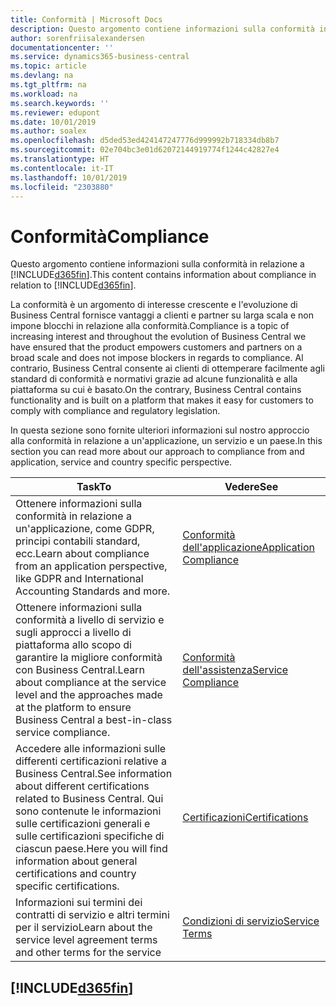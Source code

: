 ```yaml
---
title: Conformità | Microsoft Docs
description: Questo argomento contiene informazioni sulla conformità in relazione a Business Central.
author: sorenfriisalexandersen
documentationcenter: ''
ms.service: dynamics365-business-central
ms.topic: article
ms.devlang: na
ms.tgt_pltfrm: na
ms.workload: na
ms.search.keywords: ''
ms.reviewer: edupont
ms.date: 10/01/2019
ms.author: soalex
ms.openlocfilehash: d5ded53ed424147247776d999992b718334db8b7
ms.sourcegitcommit: 02e704bc3e01d62072144919774f1244c42827e4
ms.translationtype: HT
ms.contentlocale: it-IT
ms.lasthandoff: 10/01/2019
ms.locfileid: "2303880"
---
```

# <a name="compliance"></a><span data-ttu-id="1f14c-103">Conformità</span><span class="sxs-lookup"><span data-stu-id="1f14c-103">Compliance</span></span>
<span data-ttu-id="1f14c-104">Questo argomento contiene informazioni sulla conformità in relazione a [!INCLUDE[d365fin](../includes/d365fin_md.md)].</span><span class="sxs-lookup"><span data-stu-id="1f14c-104">This content contains information about compliance in relation to [!INCLUDE[d365fin](../includes/d365fin_md.md)].</span></span>  

<span data-ttu-id="1f14c-105">La conformità è un argomento di interesse crescente e l'evoluzione di Business Central fornisce vantaggi a clienti e partner su larga scala e non impone blocchi in relazione alla conformità.</span><span class="sxs-lookup"><span data-stu-id="1f14c-105">Compliance is a topic of increasing interest and throughout the evolution of Business Central we have ensured that the product empowers customers and partners on a broad scale and does not impose blockers in regards to compliance.</span></span> <span data-ttu-id="1f14c-106">Al contrario, Business Central consente ai clienti di ottemperare facilmente agli standard di conformità e normativi grazie ad alcune funzionalità e alla piattaforma su cui è basato.</span><span class="sxs-lookup"><span data-stu-id="1f14c-106">On the contrary, Business Central contains functionality and is built on a platform that makes it easy for customers to comply with compliance and regulatory legislation.</span></span>

<span data-ttu-id="1f14c-107">In questa sezione sono fornite ulteriori informazioni sul nostro approccio alla conformità in relazione a un'applicazione, un servizio e un paese.</span><span class="sxs-lookup"><span data-stu-id="1f14c-107">In this section you can read more about our approach to compliance from and application, service and country specific perspective.</span></span>

|<span data-ttu-id="1f14c-108">**Task**</span><span class="sxs-lookup"><span data-stu-id="1f14c-108">**To**</span></span>|<span data-ttu-id="1f14c-109">**Vedere**</span><span class="sxs-lookup"><span data-stu-id="1f14c-109">**See**</span></span>|  
|------------|-------------|  
|<span data-ttu-id="1f14c-110">Ottenere informazioni sulla conformità in relazione a un'applicazione, come GDPR, principi contabili standard, ecc.</span><span class="sxs-lookup"><span data-stu-id="1f14c-110">Learn about compliance from an application perspective, like GDPR and International Accounting Standards and more.</span></span>|[<span data-ttu-id="1f14c-111">Conformità dell'applicazione</span><span class="sxs-lookup"><span data-stu-id="1f14c-111">Application Compliance</span></span>](compliance-application-compliance.md)|  
|<span data-ttu-id="1f14c-112">Ottenere informazioni sulla conformità a livello di servizio e sugli approcci a livello di piattaforma allo scopo di garantire la migliore conformità con Business Central.</span><span class="sxs-lookup"><span data-stu-id="1f14c-112">Learn about compliance at the service level and the approaches made at the platform to ensure Business Central a best-in-class service compliance.</span></span>|[<span data-ttu-id="1f14c-113">Conformità dell'assistenza</span><span class="sxs-lookup"><span data-stu-id="1f14c-113">Service Compliance</span></span>](compliance-service-compliance.md)|  
|<span data-ttu-id="1f14c-114">Accedere alle informazioni sulle differenti certificazioni relative a Business Central.</span><span class="sxs-lookup"><span data-stu-id="1f14c-114">See information about different certifications related to Business Central.</span></span> <span data-ttu-id="1f14c-115">Qui sono contenute le informazioni sulle certificazioni generali e sulle certificazioni specifiche di ciascun paese.</span><span class="sxs-lookup"><span data-stu-id="1f14c-115">Here you will find information about general certifications and country specific certifications.</span></span>|[<span data-ttu-id="1f14c-116">Certificazioni</span><span class="sxs-lookup"><span data-stu-id="1f14c-116">Certifications</span></span>](compliance-certifications.md)|  
|<span data-ttu-id="1f14c-117">Informazioni sui termini dei contratti di servizio e altri termini per il servizio</span><span class="sxs-lookup"><span data-stu-id="1f14c-117">Learn about the service level agreement terms and other terms for the service</span></span>|[<span data-ttu-id="1f14c-118">Condizioni di servizio</span><span class="sxs-lookup"><span data-stu-id="1f14c-118">Service Terms</span></span>](compliance-service-compliance.md#service-terms)|  

## [!INCLUDE[d365fin](../includes/free_trial_md.md)]  
